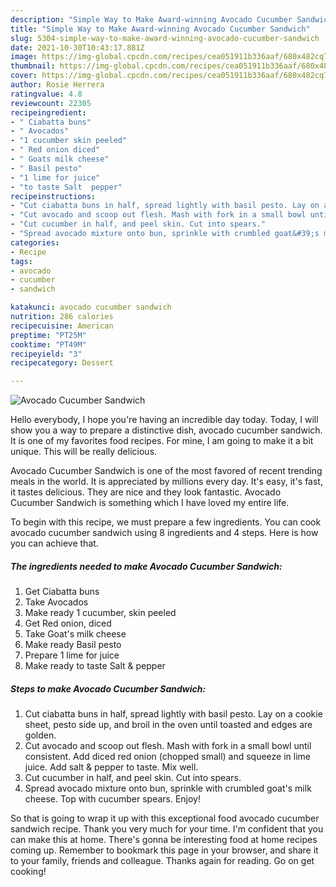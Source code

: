```yaml
---
description: "Simple Way to Make Award-winning Avocado Cucumber Sandwich"
title: "Simple Way to Make Award-winning Avocado Cucumber Sandwich"
slug: 5304-simple-way-to-make-award-winning-avocado-cucumber-sandwich
date: 2021-10-30T10:43:17.881Z
image: https://img-global.cpcdn.com/recipes/cea051911b336aaf/680x482cq70/avocado-cucumber-sandwich-recipe-main-photo.jpg
thumbnail: https://img-global.cpcdn.com/recipes/cea051911b336aaf/680x482cq70/avocado-cucumber-sandwich-recipe-main-photo.jpg
cover: https://img-global.cpcdn.com/recipes/cea051911b336aaf/680x482cq70/avocado-cucumber-sandwich-recipe-main-photo.jpg
author: Rosie Herrera
ratingvalue: 4.8
reviewcount: 22305
recipeingredient:
- " Ciabatta buns"
- " Avocados"
- "1 cucumber skin peeled"
- " Red onion diced"
- " Goats milk cheese"
- " Basil pesto"
- "1 lime for juice"
- "to taste Salt  pepper"
recipeinstructions:
- "Cut ciabatta buns in half, spread lightly with basil pesto. Lay on a cookie sheet, pesto side up, and broil in the oven until toasted and edges are golden."
- "Cut avocado and scoop out flesh. Mash with fork in a small bowl until consistent. Add diced red onion (chopped small) and squeeze in lime juice. Add salt &amp; pepper to taste. Mix well."
- "Cut cucumber in half, and peel skin. Cut into spears."
- "Spread avocado mixture onto bun, sprinkle with crumbled goat&#39;s milk cheese. Top with cucumber spears. Enjoy!"
categories:
- Recipe
tags:
- avocado
- cucumber
- sandwich

katakunci: avocado cucumber sandwich 
nutrition: 286 calories
recipecuisine: American
preptime: "PT25M"
cooktime: "PT49M"
recipeyield: "3"
recipecategory: Dessert

---
```



![Avocado Cucumber Sandwich](https://img-global.cpcdn.com/recipes/cea051911b336aaf/680x482cq70/avocado-cucumber-sandwich-recipe-main-photo.jpg)

Hello everybody, I hope you're having an incredible day today. Today, I will show you a way to prepare a distinctive dish, avocado cucumber sandwich. It is one of my favorites food recipes. For mine, I am going to make it a bit unique. This will be really delicious.

Avocado Cucumber Sandwich is one of the most favored of recent trending meals in the world. It is appreciated by millions every day. It's easy, it's fast, it tastes delicious. They are nice and they look fantastic. Avocado Cucumber Sandwich is something which I have loved my entire life.




To begin with this recipe, we must prepare a few ingredients. You can cook avocado cucumber sandwich using 8 ingredients and 4 steps. Here is how you can achieve that.

<!--inarticleads1-->

##### The ingredients needed to make Avocado Cucumber Sandwich:

1. Get  Ciabatta buns
1. Take  Avocados
1. Make ready 1 cucumber, skin peeled
1. Get  Red onion, diced
1. Take  Goat&#39;s milk cheese
1. Make ready  Basil pesto
1. Prepare 1 lime for juice
1. Make ready to taste Salt &amp; pepper




<!--inarticleads2-->

##### Steps to make Avocado Cucumber Sandwich:

1. Cut ciabatta buns in half, spread lightly with basil pesto. Lay on a cookie sheet, pesto side up, and broil in the oven until toasted and edges are golden.
1. Cut avocado and scoop out flesh. Mash with fork in a small bowl until consistent. Add diced red onion (chopped small) and squeeze in lime juice. Add salt &amp; pepper to taste. Mix well.
1. Cut cucumber in half, and peel skin. Cut into spears.
1. Spread avocado mixture onto bun, sprinkle with crumbled goat&#39;s milk cheese. Top with cucumber spears. Enjoy!




So that is going to wrap it up with this exceptional food avocado cucumber sandwich recipe. Thank you very much for your time. I'm confident that you can make this at home. There's gonna be interesting food at home recipes coming up. Remember to bookmark this page in your browser, and share it to your family, friends and colleague. Thanks again for reading. Go on get cooking!
